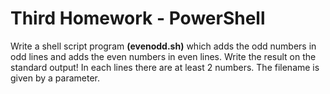 # Third Homework - PowerShell
Write a shell script program __(evenodd.sh)__ which adds the odd numbers in odd lines and adds the even numbers in even lines. Write the result on the standard output! In each lines there are at least 2 numbers. The filename is given by a parameter.
